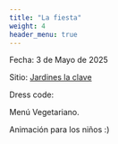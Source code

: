 ```yaml
---
title: "La fiesta"
weight: 4
header_menu: true
---
```


Fecha: 3 de Mayo de 2025

Sitio: [Jardines la clave](https://maps.app.goo.gl/234ycG7ryKviRH7V6)

Dress code: 

Menú Vegetariano. 

Animación para los niños :)